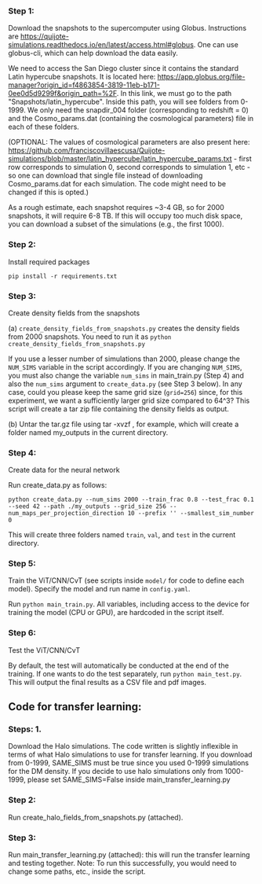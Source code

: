 ### Step 1: 
Download the snapshots to the supercomputer using Globus. Instructions are https://quijote-simulations.readthedocs.io/en/latest/access.html#globus. One can use globus-cli, which can help download the data easily.

We need to access the San Diego cluster since it contains the standard Latin hypercube snapshots. It is located here: https://app.globus.org/file-manager?origin_id=f4863854-3819-11eb-b171-0ee0d5d9299f&origin_path=%2F. In this link, we must go to the path "Snapshots/latin_hypercube". Inside this path, you will see folders from 0-1999. We only need the snapdir_004 folder (corresponding to redshift = 0) and the Cosmo_params.dat (containing the cosmological parameters) file in each of these folders.

(OPTIONAL: The values of cosmological parameters are also present here: https://github.com/franciscovillaescusa/Quijote-simulations/blob/master/latin_hypercube/latin_hypercube_params.txt - first row corresponds to simulation 0, second corresponds to simulation 1, etc - so one can download that single file instead of downloading Cosmo_params.dat for each simulation. The code might need to be changed if this is opted.)

As a rough estimate, each snapshot requires ~3-4 GB, so for 2000 snapshots, it will require 6-8 TB. If this will occupy too much disk space, you can download a subset of the simulations (e.g., the first 1000).

### Step 2: 
Install required packages

```
pip install -r requirements.txt
```

### Step 3: 
Create density fields from the snapshots

(a) `create_density_fields_from_snapshots.py` creates the density fields from 2000 snapshots. You need to run it as `python create_density_fields_from_snapshots.py`

If you use a lesser number of simulations than 2000, please change the `NUM_SIMS` variable in the script accordingly. If you are changing `NUM_SIMS`, you must also change the variable `num_sims` in main_train.py (Step 4) and also the `num_sims` argument to `create_data.py` (see Step 3 below). In any case, could you please keep the same grid size (`grid=256`) since, for this experiment, we want a sufficiently larger grid size compared to 64^3? This script will create a tar zip file containing the density fields as output.

(b) Untar the tar.gz file using tar -xvzf <tar-zip-file>, for example, which will create a folder named my_outputs in the current directory.

### Step 4: 
Create data for the neural network

Run create_data.py as follows:

```
python create_data.py --num_sims 2000 --train_frac 0.8 --test_frac 0.1 --seed 42 --path ./my_outputs --grid_size 256 --num_maps_per_projection_direction 10 --prefix '' --smallest_sim_number 0
```

This will create three folders named `train`, `val`, and `test` in the current directory.

### Step 5: 
Train the ViT/CNN/CvT (see scripts inside `model/` for code to define each model). Specify the model and run name in `config.yaml`.

Run `python main_train.py`. All variables, including access to the device for training the model (CPU or GPU), are hardcoded in the script itself.

### Step 6: 
Test the ViT/CNN/CvT

By default, the test will automatically be conducted at the end of the training. If one wants to do the test separately, run `python main_test.py`. This will output the final results as a CSV file and pdf images.


## Code for transfer learning:

### Steps: 1. 
Download the Halo simulations. The code written is slightly inflexible in terms of what Halo simulations to use for transfer learning. 
If you download from 0-1999, SAME_SIMS must be true since you used 0-1999 simulations for the DM density. If you decide to use halo simulations only from 1000-1999, please set SAME_SIMS=False inside main_transfer_learning.py

### Step 2:
Run create_halo_fields_from_snapshots.py (attached).

### Step 3: 
Run main_transfer_learning.py (attached): this will run the transfer learning and testing together. Note: To run this successfully, you would need to change some paths, etc., inside the script.